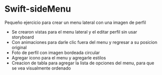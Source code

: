 # Swift-sideMenu
Pequeño ejercicio para crear un menu lateral con una imagen de perfil
- Se crearon vistas para el menu lateral y el editar perfil sin usar storyboard
- Con animaciones para darle clic fuera del menu y regresar a su posicion original
- Foto de perfil con imagen bordeada circular
- Agregar icono para el menu y agregarle estilos
- Creacion de tabla para agregar la lista de opciones del menu, para que se vea visualmente ordenado
